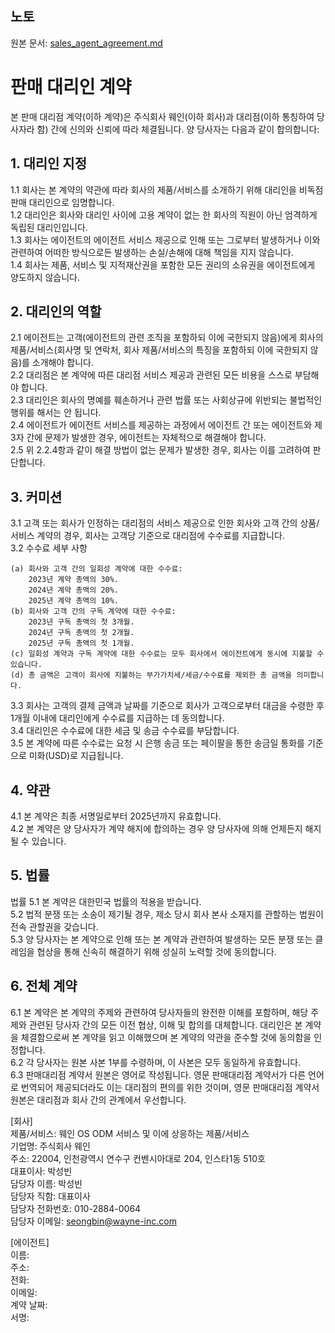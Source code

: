 ## 노토
원본 문서: [sales_agent_agreement.md](https://github.com/wayne-incorporated/wayne-os/blob/main/docs/en/business/sales_agent_agreement.md)

# 판매 대리인 계약
본 판매 대리점 계약(이하 계약)은 주식회사 웨인(이하 회사)과 대리점(이하 통칭하여 당사자라 함) 간에 신의와 신뢰에 따라 체결됩니다. 양 당사자는 다음과 같이 합의합니다:

## 1. 대리인 지정
1.1 회사는 본 계약의 약관에 따라 회사의 제품/서비스를 소개하기 위해 대리인을 비독점 판매 대리인으로 임명합니다.
<br>1.2 대리인은 회사와 대리인 사이에 고용 계약이 없는 한 회사의 직원이 아닌 엄격하게 독립된 대리인입니다.
<br>1.3 회사는 에이전트의 에이전트 서비스 제공으로 인해 또는 그로부터 발생하거나 이와 관련하여 어떠한 방식으로든 발생하는 손실/손해에 대해 책임을 지지 않습니다.
<br>1.4 회사는 제품, 서비스 및 지적재산권을 포함한 모든 권리의 소유권을 에이전트에게 양도하지 않습니다.

## 2. 대리인의 역할
2.1 에이전트는 고객(에이전트의 관련 조직을 포함하되 이에 국한되지 않음)에게 회사의 제품/서비스(회사명 및 연락처, 회사 제품/서비스의 특징을 포함하되 이에 국한되지 않음)를 소개해야 합니다.
<br>2.2 대리점은 본 계약에 따른 대리점 서비스 제공과 관련된 모든 비용을 스스로 부담해야 합니다.
<br>2.3 대리인은 회사의 명예를 훼손하거나 관련 법률 또는 사회상규에 위반되는 불법적인 행위를 해서는 안 됩니다.
<br>2.4 에이전트가 에이전트 서비스를 제공하는 과정에서 에이전트 간 또는 에이전트와 제3자 간에 문제가 발생한 경우, 에이전트는 자체적으로 해결해야 합니다.
<br>2.5 위 2.2.4항과 같이 해결 방법이 없는 문제가 발생한 경우, 회사는 이를 고려하여 판단합니다.

## 3. 커미션
3.1 고객 또는 회사가 인정하는 대리점의 서비스 제공으로 인한 회사와 고객 간의 상품/서비스 계약의 경우, 회사는 고객당 기준으로 대리점에 수수료를 지급합니다.
<br>3.2 수수료 세부 사항
```
(a) 회사와 고객 간의 일회성 계약에 대한 수수료:
    2023년 계약 총액의 30%.
    2024년 계약 총액의 20%.
    2025년 계약 총액의 10%.
(b) 회사와 고객 간의 구독 계약에 대한 수수료:
    2023년 구독 총액의 첫 3개월.
    2024년 구독 총액의 첫 2개월.
    2025년 구독 총액의 첫 1개월.
(c) 일회성 계약과 구독 계약에 대한 수수료는 모두 회사에서 에이전트에게 동시에 지불할 수 있습니다.
(d) 총 금액은 고객이 회사에 지불하는 부가가치세/세금/수수료를 제외한 총 금액을 의미합니다.
```
3.3 회사는 고객의 결제 금액과 날짜를 기준으로 회사가 고객으로부터 대금을 수령한 후 1개월 이내에 대리인에게 수수료를 지급하는 데 동의합니다.
<br>3.4 대리인은 수수료에 대한 세금 및 송금 수수료를 부담합니다.
<br>3.5 본 계약에 따른 수수료는 요청 시 은행 송금 또는 페이팔을 통한 송금일 통화를 기준으로 미화(USD)로 지급됩니다.

## 4. 약관
4.1 본 계약은 최종 서명일로부터 2025년까지 유효합니다.
<br>4.2 본 계약은 양 당사자가 계약 해지에 합의하는 경우 양 당사자에 의해 언제든지 해지될 수 있습니다.

## 5. 법률
법률 5.1 본 계약은 대한민국 법률의 적용을 받습니다.
<br>5.2 법적 분쟁 또는 소송이 제기될 경우, 제소 당시 회사 본사 소재지를 관할하는 법원이 전속 관할권을 갖습니다.
<br>5.3 양 당사자는 본 계약으로 인해 또는 본 계약과 관련하여 발생하는 모든 분쟁 또는 클레임을 협상을 통해 신속히 해결하기 위해 성실히 노력할 것에 동의합니다.

## 6. 전체 계약
6.1 본 계약은 본 계약의 주제와 관련하여 당사자들의 완전한 이해를 포함하며, 해당 주제와 관련된 당사자 간의 모든 이전 협상, 이해 및 합의를 대체합니다. 대리인은 본 계약을 체결함으로써 본 계약을 읽고 이해했으며 본 계약의 약관을 준수할 것에 동의함을 인정합니다.
<br>6.2 각 당사자는 원본 사본 1부를 수령하며, 이 사본은 모두 동일하게 유효합니다.
<br>6.3 판매대리점 계약서 원본은 영어로 작성됩니다. 영문 판매대리점 계약서가 다른 언어로 번역되어 제공되더라도 이는 대리점의 편의를 위한 것이며, 영문 판매대리점 계약서 원본은 대리점과 회사 간의 관계에서 우선합니다.

[회사]
<br>제품/서비스: 웨인 OS ODM 서비스 및 이에 상응하는 제품/서비스
<br>기업명: 주식회사 웨인
<br>주소: 22004, 인천광역시 연수구 컨벤시아대로 204, 인스타1동 510호
<br>대표이사: 박성빈
<br>담당자 이름: 박성빈
<br>담당자 직함: 대표이사
<br>담당자 전화번호: 010-2884-0064
<br>담당자 이메일: seongbin@wayne-inc.com

[에이전트]
<br>이름:
<br>주소:
<br>전화:
<br>이메일:
<br>계약 날짜:
<br>서명:
